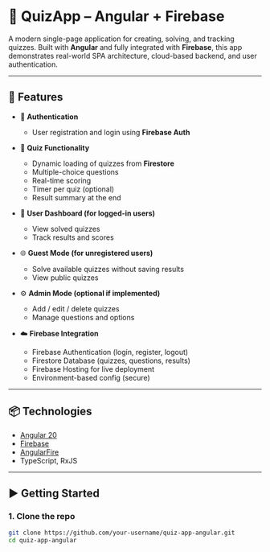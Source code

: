 # 🎯 QuizApp – Angular + Firebase

A modern single-page application for creating, solving, and tracking quizzes. Built with **Angular** and fully integrated with **Firebase**, this app demonstrates real-world SPA architecture, cloud-based backend, and user authentication.

---

## 🧩 Features

- 🔐 **Authentication**  
  - User registration and login using **Firebase Auth**
  
- 📝 **Quiz Functionality**  
  - Dynamic loading of quizzes from **Firestore**
  - Multiple-choice questions
  - Real-time scoring
  - Timer per quiz (optional)
  - Result summary at the end

- 👤 **User Dashboard (for logged-in users)**  
  - View solved quizzes
  - Track results and scores

- 🌐 **Guest Mode (for unregistered users)**  
  - Solve available quizzes without saving results
  - View public quizzes

- ⚙️ **Admin Mode (optional if implemented)**  
  - Add / edit / delete quizzes
  - Manage questions and options

- ☁️ **Firebase Integration**  
  - Firebase Authentication (login, register, logout)
  - Firestore Database (quizzes, questions, results)
  - Firebase Hosting for live deployment
  - Environment-based config (secure)

---

## 📦 Technologies

- [Angular 20](https://angular.dev/)
- [Firebase](https://firebase.google.com/)
- [AngularFire](https://github.com/angular/angularfire)
- TypeScript, RxJS

---

## ▶️ Getting Started

### 1. Clone the repo
```bash
git clone https://github.com/your-username/quiz-app-angular.git
cd quiz-app-angular